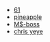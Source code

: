 * [61](https://blog.61dpi.com)
* [pineapple](http://blog.blumia.net)
* [M$-boss](https://jxpxxzj.oschina.io)
* [chris yeye](https://chrisoft.org)